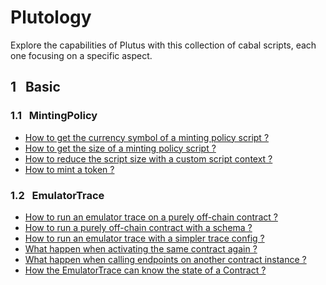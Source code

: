 # Plutology

Explore the capabilities of Plutus with this collection of cabal
scripts, each one focusing on a specific aspect.

## 1 &nbsp; Basic

### 1.1 &nbsp; MintingPolicy

- [How to get the currency symbol of a minting policy script ?](bin/Basic/MintingPolicy/CurrencySymbol.hs)
- [How to get the size of a minting policy script ?](bin/Basic/MintingPolicy/ScriptSize.hs)
- [How to reduce the script size with a custom script context ?](bin/Basic/MintingPolicy/CustomScriptContext.hs)
- [How to mint a token ?](bin/Basic/MintingPolicy/SubmitTxConstraintsWith.hs)

### 1.2 &nbsp; EmulatorTrace

- [How to run an emulator trace on a purely off-chain contract ?](bin/Basic/EmulatorTrace/RunEmulatorTraceNoValidatorEmptySchema.hs)
- [How to run a purely off-chain contract with a schema ?](bin/Basic/EmulatorTrace/RunEmulatorTraceNoValidatorBasicSchema.hs)
- [How to run an emulator trace with a simpler trace config ?](bin/Basic/EmulatorTrace/SimpleTraceConfig.hs)
- [What happen when activating the same contract again ?](bin/Basic/EmulatorTrace/TwoActivateContractNoEndpoint.hs)
- [What happen when calling endpoints on another contract instance ?](bin/Basic/EmulatorTrace/TwoActivateContractOnEndpoint.hs)
- [How the EmulatorTrace can know the state of a Contract ?](bin/Basic/EmulatorTrace/ObservableStateNoEndpoint.hs)
